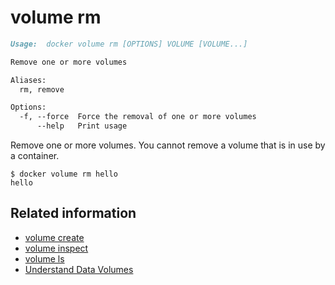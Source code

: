 <!--[metadata]>
+++
title = "volume rm"
description = "the volume rm command description and usage"
keywords = ["volume, rm"]
[menu.main]
parent = "smn_cli"
+++
<![end-metadata]-->

# volume rm

```markdown
Usage:  docker volume rm [OPTIONS] VOLUME [VOLUME...]

Remove one or more volumes

Aliases:
  rm, remove

Options:
  -f, --force  Force the removal of one or more volumes
      --help   Print usage
```

Remove one or more volumes. You cannot remove a volume that is in use by a container.

    $ docker volume rm hello
    hello

## Related information

* [volume create](volume_create.md)
* [volume inspect](volume_inspect.md)
* [volume ls](volume_ls.md)
* [Understand Data Volumes](../../tutorials/dockervolumes.md)
